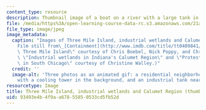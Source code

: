 ```yaml
---
content_type: resource
description: Thumbnail image of a boat on a river with a large tank in the background.
file: /media/https%3A/open-learning-course-data-rc.s3.amazonaws.com/21a-342-environmental-struggles-fall-2004/93493e4b4f9aa67855850533cd5fb52d_21a-342f04-th.jpg
file_type: image/jpeg
image_metadata:
  caption: "Images of Three Mile Island, industrial wetlands and Calumet Region. (\"\
    Film still from\_[Containment](http://www.imdb.com/title/tt0409841/)\_- Life After\
    \ Three Mile Island\" courtesy of Chris Boebel, Nick Poppy, and Christine Walley.\
    \ \"Industrial wetlands in Indiana's Calumet Region\" and \"Protesting landfills\
    \ in South Chicago\" courtesy of Christine Walley.)"
  credit: ''
  image-alt: 'Three photos as an animated gif: a residential neighborhood, a house
    with a cooling tower in the background, and an industrial tank near a river.'
resourcetype: Image
title: Three Mile Island, industrial wetlands and Calumet Region (thumbnail)
uid: 93493e4b-4f9a-a678-5585-0533cd5fb52d
---
```

